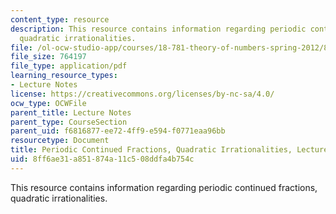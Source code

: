 ```yaml
---
content_type: resource
description: This resource contains information regarding periodic continued fractions,
  quadratic irrationalities.
file: /ol-ocw-studio-app/courses/18-781-theory-of-numbers-spring-2012/8ff6ae31a851874a11c508ddfa4b754c_MIT18_781S12_lec20.pdf
file_size: 764197
file_type: application/pdf
learning_resource_types:
- Lecture Notes
license: https://creativecommons.org/licenses/by-nc-sa/4.0/
ocw_type: OCWFile
parent_title: Lecture Notes
parent_type: CourseSection
parent_uid: f6816877-ee72-4ff9-e594-f0771eaa96bb
resourcetype: Document
title: Periodic Continued Fractions, Quadratic Irrationalities, Lecture 20 Notes
uid: 8ff6ae31-a851-874a-11c5-08ddfa4b754c
---
```

This resource contains information regarding periodic continued fractions, quadratic irrationalities.